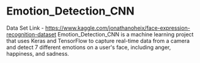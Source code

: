 # Emotion_Detection_CNN
Data Set Link - https://www.kaggle.com/jonathanoheix/face-expression-recognition-dataset
Emotion_Detection_CNN is a machine learning project that uses Keras and TensorFlow to capture real-time data from a camera and detect 7 different emotions on a user's face, including anger, happiness, and sadness.
